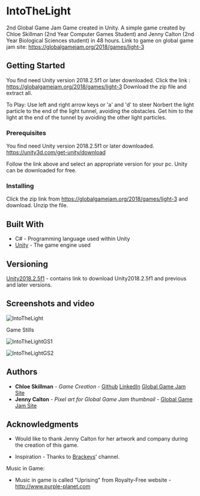 # IntoTheLight

2nd Global Game Jam Game created in Unity. 
A simple game created by Chloe Skillman (2nd Year Computer Games Student) and Jenny Calton (2nd Year Biological Sciences student) in 
48 hours.
Link to game on global game jam site: https://globalgamejam.org/2018/games/light-3


## Getting Started

You find need Unity version 2018.2.5f1 or later downloaded. 
Click the link : https://globalgamejam.org/2018/games/light-3
Download the zip file and extract all.

To Play: Use left and right arrow keys or 'a' and 'd' to steer Norbert the light particle to the end of the light tunnel,
 avoiding the obstacles. 
 Get him to the light at the end of the tunnel by avoiding the other light particles. 
 
### Prerequisites

You find need Unity version 2018.2.5f1 or later downloaded.
https://unity3d.com/get-unity/download

Follow the link above and select an appropriate version for your pc.
Unity can be downloaded for free. 

### Installing

Click the zip link from https://globalgamejam.org/2018/games/light-3 and download.
Unzip the file. 

## Built With

* C# - Programming language used within Unity
* [Unity](https://unity3d.com/get-unity/download) - The game engine used


## Versioning

[Unity2018.2.5f1](https://unity3d.com/get-unity/download) - contains link to download Unity2018.2.5f1 and previous and later versions. 

## Screenshots and video

![IntoTheLight](https://ggj.s3.amazonaws.com/styles/game_sidebar__wide/game/featured_image/intothelight.jpg?itok=JuTaOCgx&timestamp=1517153846)

Game Stills

![IntoTheLightGS1](https://ggj.s3.amazonaws.com/styles/feature_image__wide/games/screenshots/pic1_4.jpg?itok=16a_ApUO&timestamp=1517155879)

![IntoTheLightGS2](https://ggj.s3.amazonaws.com/styles/feature_image__wide/games/screenshots/pic2_5.jpg?itok=Btf3E06A&timestamp=1517155879)

## Authors

* **Chloe Skillman** - *Game Creation* - [Github](https://github.com/ChloeLS)
                                         [LinkedIn](https://www.linkedin.com/in/chloe-skillman-b80941183/)
                                         [Global Game Jam Site](https://globalgamejam.org/users/chloe-skillman)
* **Jenny Calton** -  *Pixel art for Global Game Jam thumbnail*  -  [Global Game Jam Site](https://globalgamejam.org/users/jackal25)

## Acknowledgments

* Would like to thank Jenny Calton for her artwork and company during the creation of this game. 

* Inspiration - Thanks to [Brackeys](https://www.youtube.com/channel/UCYbK_tjZ2OrIZFBvU6CCMiA)' channel. 

Music in Game:
* Music in game is called "Uprising"  from Royalty-Free website - http://www.purple-planet.com
